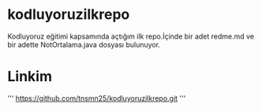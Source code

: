 # kodluyoruzilkrepo
Kodluyoruz eğitimi kapsamında açtığım ilk repo.İçinde bir adet redme.md ve bir adette 
NotOrtalama.java dosyası bulunuyor.

# Linkim

''' https://github.com/tnsmn25/kodluyoruzilkrepo.git '''


